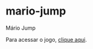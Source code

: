 # mario-jump
 Mário Jump

Para acessar o jogo, <a href="https://https://devsamab.github.io/mario-jump/game.html" target="_blank" rel="external">clique aqui</a>.</p>
